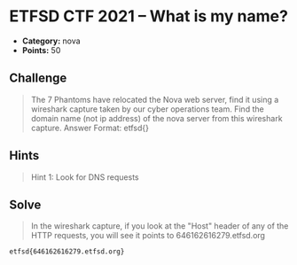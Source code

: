 # ETFSD CTF 2021 – What is my name?
* **Category:** nova
* **Points:** 50

## Challenge

> The 7 Phantoms have relocated the Nova web server, find it using a wireshark capture taken by our cyber operations team. Find the domain name (not ip address) of the nova server from this wireshark capture.
> Answer Format: etfsd{<domain name>}
## Hints

> Hint 1: Look for DNS requests

## Solve

> In the wireshark capture, if you look at the "Host" header of any of the HTTP requests, you will see it points to 646162616279.etfsd.org

```
etfsd{646162616279.etfsd.org}
```
